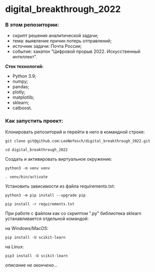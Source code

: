 # digital_breakthrough_2022

### В этом репозитории:
- скрипт решения аналитической задачи;
- тема: выявление причин потерь отправлений;
- источник задачи: Почта России;
- событие: хакатон "Цифровой прорыв 2022. Искусственный интеллект".

**Стек технологий:**
- Python 3.9;
- numpy;
- pandas;
- plotly;
- matplotlib;
- sklearn;
- catboost.

### Как запустить проект:

Клонировать репозиторий и перейти в него в командной строке:

```
git clone git@github.com:LeoNefesch/digital_breakthrough_2022.git
```

```
cd digital_breakthrough_2022
```

Cоздать и активировать виртуальное окружение:

```
python3 -m venv venv
```

```
. venv/bin/activate
```

Установить зависимости из файла requirements.txt:

```
python3 -m pip install --upgrade pip
```

```
pip install -r requirements.txt
```

При работе с файлом как со скриптом ".py" библиотека sklearn устанавливается отдельной командой:


на Windows/MacOS:
```
pip install -U scikit-learn
```

на Linux:
```
pip3 install -U scikit-learn
```

*описание не окончено...*